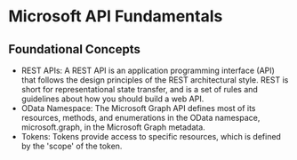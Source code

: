 # Microsoft API Fundamentals

## Foundational Concepts
- REST APIs: A REST API is an application programming interface (API) that follows the design principles of the REST architectural style. REST is short for representational state transfer, and is a set of rules and guidelines about how you should build a web API.
- OData Namespace: The Microsoft Graph API defines most of its resources, methods, and enumerations in the OData namespace, microsoft.graph, in the Microsoft Graph metadata. 
- Tokens: Tokens provide access to specific resources, which is defined by the 'scope' of the token.
